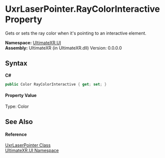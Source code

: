# UxrLaserPointer.RayColorInteractive Property 
 

Gets or sets the ray color when it's pointing to an interactive element.

**Namespace:**&nbsp;<a href="N_UltimateXR_UI">UltimateXR.UI</a><br />**Assembly:**&nbsp;UltimateXR (in UltimateXR.dll) Version: 0.0.0.0

## Syntax

**C#**<br />
``` C#
public Color RayColorInteractive { get; set; }
```


#### Property Value
Type: Color

## See Also


#### Reference
<a href="T_UltimateXR_UI_UxrLaserPointer">UxrLaserPointer Class</a><br /><a href="N_UltimateXR_UI">UltimateXR.UI Namespace</a><br />